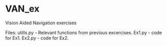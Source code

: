 # VAN_ex
Vision Aided Navigation exercises

Files:
utills.py - Relevant functions from previous excercises.
Ex1.py - code for Ex1.
Ex2.py - code for Ex2.
